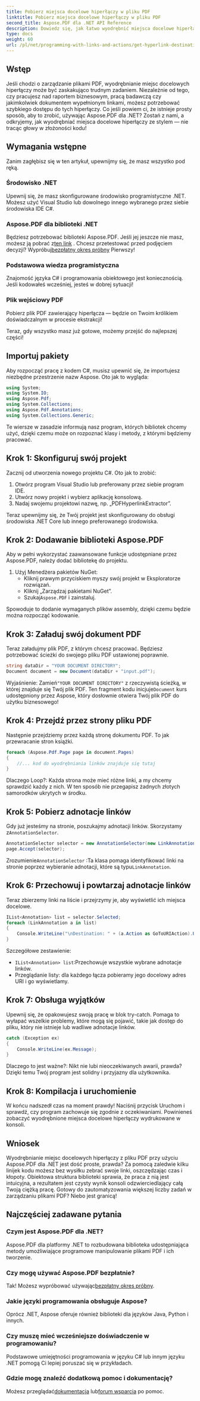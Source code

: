 ```yaml
---
title: Pobierz miejsca docelowe hiperłączy w pliku PDF
linktitle: Pobierz miejsca docelowe hiperłączy w pliku PDF
second_title: Aspose.PDF dla .NET API Reference
description: Dowiedz się, jak łatwo wyodrębnić miejsca docelowe hiperłączy z plików PDF za pomocą Aspose.PDF dla .NET. Postępuj zgodnie z tym prostym samouczkiem krok po kroku.
type: docs
weight: 60
url: /pl/net/programming-with-links-and-actions/get-hyperlink-destinations/
---
```

## Wstęp

Jeśli chodzi o zarządzanie plikami PDF, wyodrębnianie miejsc docelowych hiperłączy może być zaskakująco trudnym zadaniem. Niezależnie od tego, czy pracujesz nad raportem biznesowym, pracą badawczą czy jakimkolwiek dokumentem wypełnionym linkami, możesz potrzebować szybkiego dostępu do tych hiperłączy. Co jeśli powiem ci, że istnieje prosty sposób, aby to zrobić, używając Aspose.PDF dla .NET? Zostań z nami, a odkryjemy, jak wyodrębniać miejsca docelowe hiperłączy ze stylem — nie tracąc głowy w złożoności kodu!

## Wymagania wstępne

Zanim zagłębisz się w ten artykuł, upewnijmy się, że masz wszystko pod ręką.

### Środowisko .NET 
Upewnij się, że masz skonfigurowane środowisko programistyczne .NET. Możesz użyć Visual Studio lub dowolnego innego wybranego przez siebie środowiska IDE C#. 

### Aspose.PDF dla biblioteki .NET 
 Będziesz potrzebować biblioteki Aspose.PDF. Jeśli jej jeszcze nie masz, możesz ją pobrać z[ten link](https://releases.aspose.com/pdf/net/) . Chcesz przetestować przed podjęciem decyzji? Wypróbuj[bezpłatny okres próbny](https://releases.aspose.com/) Pierwszy!

### Podstawowa wiedza programistyczna 
Znajomość języka C# i programowania obiektowego jest koniecznością. Jeśli kodowałeś wcześniej, jesteś w dobrej sytuacji!

### Plik wejściowy PDF 
Pobierz plik PDF zawierający hiperłącza — będzie on Twoim królikiem doświadczalnym w procesie ekstrakcji!

Teraz, gdy wszystko masz już gotowe, możemy przejść do najlepszej części!

## Importuj pakiety

Aby rozpocząć pracę z kodem C#, musisz upewnić się, że importujesz niezbędne przestrzenie nazw Aspose. Oto jak to wygląda:

```csharp
using System;
using System.IO;
using Aspose.Pdf;
using System.Collections;
using Aspose.Pdf.Annotations;
using System.Collections.Generic;
```

Te wiersze w zasadzie informują nasz program, których bibliotek chcemy użyć, dzięki czemu może on rozpoznać klasy i metody, z którymi będziemy pracować. 

## Krok 1: Skonfiguruj swój projekt

Zacznij od utworzenia nowego projektu C#. Oto jak to zrobić:

1. Otwórz program Visual Studio lub preferowany przez siebie program IDE.
2. Utwórz nowy projekt i wybierz aplikację konsolową.
3. Nadaj swojemu projektowi nazwę, np. „PDFHyperlinkExtractor”.

Teraz upewnijmy się, że Twój projekt jest skonfigurowany do obsługi środowiska .NET Core lub innego preferowanego środowiska.

## Krok 2: Dodawanie biblioteki Aspose.PDF

Aby w pełni wykorzystać zaawansowane funkcje udostępniane przez Aspose.PDF, należy dodać bibliotekę do projektu.

1. Użyj Menedżera pakietów NuGet:
   - Kliknij prawym przyciskiem myszy swój projekt w Eksploratorze rozwiązań.
   - Kliknij „Zarządzaj pakietami NuGet”.
   -  Szukaj`Aspose.PDF` i zainstaluj.

Spowoduje to dodanie wymaganych plików assembly, dzięki czemu będzie można rozpocząć kodowanie.

## Krok 3: Załaduj swój dokument PDF

Teraz załadujmy plik PDF, z którym chcesz pracować. Będziesz potrzebować ścieżki do swojego pliku PDF ustawionej poprawnie.

```csharp
string dataDir = "YOUR DOCUMENT DIRECTORY";
Document document = new Document(dataDir + "input.pdf");
```

 Wyjaśnienie: Zamień`"YOUR DOCUMENT DIRECTORY"` z rzeczywistą ścieżką, w której znajduje się Twój plik PDF. Ten fragment kodu inicjuje`Document` kurs udostępniony przez Aspose, który dosłownie otwiera Twój plik PDF do użytku biznesowego!

## Krok 4: Przejdź przez strony pliku PDF

Następnie przejdziemy przez każdą stronę dokumentu PDF. To jak przewracanie stron książki.

```csharp
foreach (Aspose.Pdf.Page page in document.Pages)
{
    //... kod do wyodrębniania linków znajduje się tutaj
}
```

Dlaczego Loop?: Każda strona może mieć różne linki, a my chcemy sprawdzić każdy z nich. W ten sposób nie przegapisz żadnych złotych samorodków ukrytych w środku.

## Krok 5: Pobierz adnotacje linków

 Gdy już jesteśmy na stronie, poszukajmy adnotacji linków. Skorzystamy z`AnnotationSelector`.

```csharp
AnnotationSelector selector = new AnnotationSelector(new LinkAnnotation(page, Rectangle.Trivial));
page.Accept(selector);
```

 Zrozumienie`AnnotationSelector` :Ta klasa pomaga identyfikować linki na stronie poprzez wybieranie adnotacji, które są typu`LinkAnnotation`. 

## Krok 6: Przechowuj i powtarzaj adnotacje linków

Teraz zbierzemy linki na liście i przejrzymy je, aby wyświetlić ich miejsca docelowe.

```csharp
IList<Annotation> list = selector.Selected;
foreach (LinkAnnotation a in list)
{
    Console.WriteLine("\nDestination: " + (a.Action as GoToURIAction).URI + "\n");
}
```

Szczegółowe zestawienie:
- `IList<Annotation> list`:Przechowuje wszystkie wybrane adnotacje linków.
- Przeglądanie listy: dla każdego łącza pobieramy jego docelowy adres URI i go wyświetlamy. 

## Krok 7: Obsługa wyjątków

Upewnij się, że opakowujesz swoją pracę w blok try-catch. Pomaga to wyłapać wszelkie problemy, które mogą się pojawić, takie jak dostęp do pliku, który nie istnieje lub wadliwe adnotacje linków.

```csharp
catch (Exception ex)
{
    Console.WriteLine(ex.Message);
}
```

Dlaczego to jest ważne?: Nikt nie lubi nieoczekiwanych awarii, prawda? Dzięki temu Twój program jest solidny i przyjazny dla użytkownika.

## Krok 8: Kompilacja i uruchomienie

W końcu nadszedł czas na moment prawdy! Naciśnij przycisk Uruchom i sprawdź, czy program zachowuje się zgodnie z oczekiwaniami. Powinieneś zobaczyć wyodrębnione miejsca docelowe hiperłączy wydrukowane w konsoli.

## Wniosek

Wyodrębnianie miejsc docelowych hiperłączy z pliku PDF przy użyciu Aspose.PDF dla .NET jest dość proste, prawda? Za pomocą zaledwie kilku linijek kodu możesz bez wysiłku zebrać swoje linki, oszczędzając czas i kłopoty. Obiektowa struktura biblioteki sprawia, że praca z nią jest intuicyjna, a rezultatem jest czysty wynik konsoli odzwierciedlający całą Twoją ciężką pracę. Gotowy do zautomatyzowania większej liczby zadań w zarządzaniu plikami PDF? Niebo jest granicą!

## Najczęściej zadawane pytania

### Czym jest Aspose.PDF dla .NET?
Aspose.PDF dla platformy .NET to rozbudowana biblioteka udostępniająca metody umożliwiające programowe manipulowanie plikami PDF i ich tworzenie.

### Czy mogę używać Aspose.PDF bezpłatnie?
 Tak! Możesz wypróbować używając[bezpłatny okres próbny](https://releases.aspose.com/).

### Jakie języki programowania obsługuje Aspose?
Oprócz .NET, Aspose oferuje również biblioteki dla języków Java, Python i innych.

### Czy muszę mieć wcześniejsze doświadczenie w programowaniu?
Podstawowe umiejętności programowania w języku C# lub innym języku .NET pomogą Ci lepiej poruszać się w przykładach.

### Gdzie mogę znaleźć dodatkową pomoc i dokumentację?
 Możesz przeglądać[dokumentacja](https://reference.aspose.com/pdf/net/) lub[forum wsparcia](https://forum.aspose.com/c/pdf/10) po pomoc.